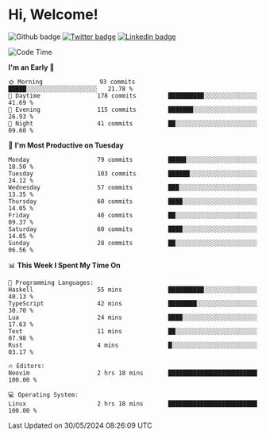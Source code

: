  # Hi, Welcome!
  ![Github badge](https://img.shields.io/github/followers/kraken-afk.svg?style=social&label=Follow&maxAge=2592000)
  [![Twitter badge](https://img.shields.io/badge/-Twitter-00acee?style=flat-square&logo=Twitter&logoColor=white)](https://twitter.com/trshppl)
  [![Linkedin badge](https://img.shields.io/badge/LinkedIn-0077B5?style=flat-square&logo=linkedin&logoColor=white)](https://www.linkedin.com/in/noveanrer)
<!--START_SECTION:waka-->
![Code Time](http://img.shields.io/badge/Code%20Time-225%20hrs%202%20mins-blue)

**I'm an Early 🐤** 

```text
🌞 Morning                93 commits          █████░░░░░░░░░░░░░░░░░░░░   21.78 % 
🌆 Daytime                178 commits         ██████████░░░░░░░░░░░░░░░   41.69 % 
🌃 Evening                115 commits         ███████░░░░░░░░░░░░░░░░░░   26.93 % 
🌙 Night                  41 commits          ██░░░░░░░░░░░░░░░░░░░░░░░   09.60 % 
```
📅 **I'm Most Productive on Tuesday** 

```text
Monday                   79 commits          █████░░░░░░░░░░░░░░░░░░░░   18.50 % 
Tuesday                  103 commits         ██████░░░░░░░░░░░░░░░░░░░   24.12 % 
Wednesday                57 commits          ███░░░░░░░░░░░░░░░░░░░░░░   13.35 % 
Thursday                 60 commits          ████░░░░░░░░░░░░░░░░░░░░░   14.05 % 
Friday                   40 commits          ██░░░░░░░░░░░░░░░░░░░░░░░   09.37 % 
Saturday                 60 commits          ████░░░░░░░░░░░░░░░░░░░░░   14.05 % 
Sunday                   28 commits          ██░░░░░░░░░░░░░░░░░░░░░░░   06.56 % 
```


📊 **This Week I Spent My Time On** 

```text
💬 Programming Languages: 
Haskell                  55 mins             ██████████░░░░░░░░░░░░░░░   40.13 % 
TypeScript               42 mins             ████████░░░░░░░░░░░░░░░░░   30.70 % 
Lua                      24 mins             ████░░░░░░░░░░░░░░░░░░░░░   17.63 % 
Text                     11 mins             ██░░░░░░░░░░░░░░░░░░░░░░░   07.98 % 
Rust                     4 mins              █░░░░░░░░░░░░░░░░░░░░░░░░   03.17 % 

🔥 Editors: 
Neovim                   2 hrs 18 mins       █████████████████████████   100.00 % 

💻 Operating System: 
Linux                    2 hrs 18 mins       █████████████████████████   100.00 % 
```


 Last Updated on 30/05/2024 08:26:09 UTC
<!--END_SECTION:waka-->